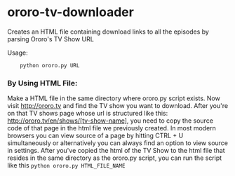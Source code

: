 # ororo-tv-downloader
Creates an HTML file containing download links to all the episodes by parsing Ororo's TV Show URL 

Usage:

```
    python ororo.py URL
```

### By Using HTML File:
Make a HTML file in the same directory where ororo.py script exists. Now visit http://ororo.tv and find the TV show you want to download. After you're on that TV shows page whose url is structured like this: http://ororo.tv/en/shows/[tv-show-name], you need to copy the source code of that page in the html file we previously created. In most modern browsers you can view source of a page by hitting CTRL + U simultaneously or alternatively you can always find an option to view source in settings. After you've copied the html of the TV Show to the html file that resides in the same directory as the ororo.py script, you can run the script like this ```python ororo.py HTML_FILE_NAME```